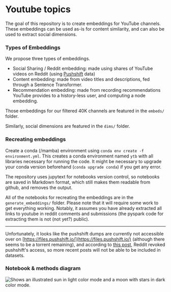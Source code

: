# Youtube topics

The goal of this repository is to create embeddings for YouTube channels.
These embeddings can be used as-is for content similarity, and can also be used to extract social dimensions.

### Types of Embeddings

We propose three types of embeddings.

- Social Sharing / Reddit embedding: made using shares of YouTube videos on Reddit (using [Pushshift](https://pushshift.io/) data)
- Content embedding: made from video titles and descriptions, fed through a Sentence Transformer.
- Recommendation embedding: made from recording recommendations YouTube provides to a history-less user, and computing a node embedding.

Those embeddings for our filtered 40K channels are featured in the `embeds/` folder.

Similarly, social dimensions are featured in the `dims/` folder.


### Recreating embeddings

Create a conda (/mamba) environment using `conda env create -f environment.yml`.
This creates a conda environment named `ytb` with all libraries necessary for running the code. It might be necessary to upgrade your conda version beforehand (`conda upgrade conda`) if you get any error.

The repository uses jupytext for notebooks version control, so notebooks are saved in Markdown format, which still makes them readable from github, and removes the output.

All of the notebooks for recreating the embeddings are in the `generate_embeddings/` folder. Please note that it will require some work to get everything working. Notably, it assumes you have already extracted all links to youtube in reddit comments and submissions (the pyspark code for extracting them is not (not yet?) public).

---
Unfortunately, it looks like the pushshift dumps are currently not accessible over on [https://files.pushshift.io/](https://files.pushshift.io/) (although there seems to be a torrent remaining), and according to [this post](https://www.reddit.com/r/modnews/comments/134tjpe/reddit_data_api_update_changes_to_pushshift_access/), Reddit revoked pushshift's access, so more recent posts will not be able to be included in datasets.

### Notebook & methods diagram


<picture style="background-color:none;visibility:visible;">
  <source media="(prefers-color-scheme: dark)" srcset="https://github.com/boesingerl/youtube-embeds/assets/32189761/30a57202-f838-4098-bdb4-4136b298b4d9">
  <img alt="Shows an illustrated sun in light color mode and a moon with stars in dark color mode." src="https://github.com/boesingerl/youtube-embeds/assets/32189761/bdb9989e-b60e-458a-a317-e92a0336faef">
</picture>
